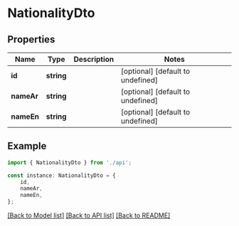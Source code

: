 # NationalityDto


## Properties

Name | Type | Description | Notes
------------ | ------------- | ------------- | -------------
**id** | **string** |  | [optional] [default to undefined]
**nameAr** | **string** |  | [optional] [default to undefined]
**nameEn** | **string** |  | [optional] [default to undefined]

## Example

```typescript
import { NationalityDto } from './api';

const instance: NationalityDto = {
    id,
    nameAr,
    nameEn,
};
```

[[Back to Model list]](../README.md#documentation-for-models) [[Back to API list]](../README.md#documentation-for-api-endpoints) [[Back to README]](../README.md)
